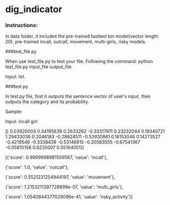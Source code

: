 # dig_indicator

### Instructions:

In data folder, it includes the pre-trained fasttext bin model(vector length: 20), pre-trained incall, outcall, movement, multi-girls, risky models.

###test_file.py

When use test_file.py to test your file. Following the command: python test_file.py input_file output_file

Input: txt.


###test.py

In test.py file, first it outputs the sentence vector of user's input, then outputs the category and its probability.

Sample:

Input: incall girl

[[ 0.03920003  0.34195638  0.2633262  -0.33317611  0.23232044  0.19340721
   1.29433036  0.2046183  -0.28624511 -0.53930861  0.16153046  0.14273527
  -0.4219546  -0.3338438  -0.53146815 -0.20583555 -0.67541367 -0.05810158
   0.6235007   0.55164051]]
   
[{'score': 0.9999998981559567, 'value': 'incall'},

{'score': 1.0, 'value': 'outcall'}, 

{'score': 0.5521221254944197, 'value': 'movement'}, 

{'score': 1.2153211397728898e-07, 'value': 'multi_girls'}, 

{'score': 1.0540844377029096e-41, 'value': 'risky_activity'}]

